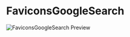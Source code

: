 # FaviconsGoogleSearch
![FaviconsGoogleSearch Preview](https://raw.githubusercontent.com/glachancecmaisonneuve/UserScripts/master/FaviconsGoogleSearch.png)
